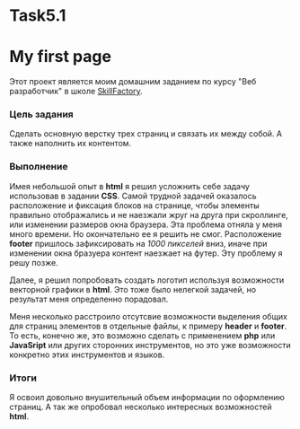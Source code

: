 # Task5.1

# My first page
 
 Этот проект является моим домашним заданием по курсу "Веб разработчик" в школе [SkillFactory](https://skillfactory.ru/).
 
 ### Цель задания
 Сделать основную верстку трех страниц и связать их между собой. А также наполнить их контентом.
 
 ### Выполнение
 Имея небольшой опыт в **html** я решил усложнить себе задачу использовав в задании **CSS**.
 Самой трудной задачей оказалось расположение и фиксация блоков на странице, чтобы элементы правильно отображались и не наезжали жруг на друга при скроллинге, или изменении размеров окна браузера.
 Эта проблема отняла у меня много времени. Но окончательно ее я решить не смог. Расположение **footer** пришлось зафиксировать на *1000 пикселей* вниз, иначе при изменении окна бразуера контент наезжает на футер. Эту проблему я решу позже.
 
 Далее, я решил попробовать создать логотип используя возможности векторной графики в **html**. Это тоже было нелегкой задачей, но результат меня определенно порадовал.
 
 Меня несколько расстроило отсутсвие возможности выделения общих для страниц элементов в отдельные файлы, к примеру **header** и **footer**. То есть, конечно же, это возможно сделать с применением **php** или **JavaSript** или других сторонних инструментов, но это уже возможности конкретно этих инструментов и языков.
 
 ### Итоги
 Я освоил довольно внушительный объем информации по оформлению страниц. А так же опробовал несколько интересных возможностей **html**.
